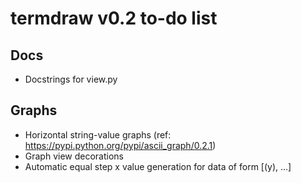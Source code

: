 termdraw v0.2 to-do list
========================

Docs
----
+ Docstrings for view.py

Graphs
------
+ Horizontal string-value graphs (ref:
  https://pypi.python.org/pypi/ascii_graph/0.2.1)
+ Graph view decorations
+ Automatic equal step x value generation for data of form [(y), ...]
